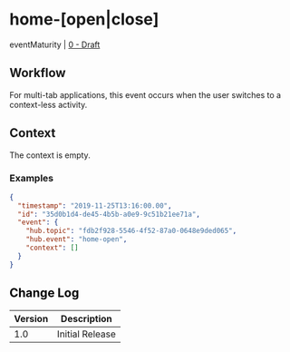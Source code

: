 # home-[open|close]

eventMaturity | [0 - Draft](../../specification/STU2/#event-maturity-model)

## Workflow

For multi-tab applications, this event occurs when the user switches to a context-less activity. 

## Context

The context is empty.

### Examples

<mark>

```json
{
  "timestamp": "2019-11-25T13:16:00.00",
  "id": "35d0b1d4-de45-4b5b-a0e9-9c51b21ee71a",
  "event": {
    "hub.topic": "fdb2f928-5546-4f52-87a0-0648e9ded065",
    "hub.event": "home-open",
    "context": []
  }
}
```

## Change Log

Version | Description
---- | ----
1.0 | Initial Release
